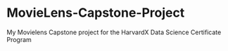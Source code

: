 # MovieLens-Capstone-Project
 My Movielens Capstone project for the HarvardX Data Science Certificate Program
